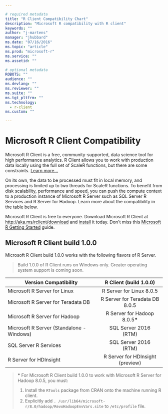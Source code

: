 ```yaml
---

# required metadata
title: "R Client Compatibility Chart"
description: "Microsoft R compatibility with R client"
keywords: ""
author: "j-martens"
manager: "jhubbard"
ms.date: "07/16/2016"
ms.topic: "article"
ms.prod: "microsoft-r"
ms.service: ""
ms.assetid: ""

# optional metadata
ROBOTS: ""
audience: ""
ms.devlang: ""
ms.reviewer: ""
ms.suite: ""
ms.tgt_pltfrm: ""
ms.technology: 
  - r-client
ms.custom: ""

---
```


# Microsoft R Client Compatibility

Microsoft R Client is a free, community-supported, data science tool for high performance analytics.  R Client allows you to work with production data locally using the full set of ScaleR functions, but there are some constraints.  [Learn more...](microsoft-r-getting-started.md#mrc)

On its own, the data to be processed must fit in local memory, and processing is limited up to two threads for ScaleR functions. To benefit from disk scalability, performance and speed, you can push the compute context to a production instance of Microsoft R Server such as SQL Server R Services and R Server for Hadoop. Learn more about the compatibility in the table below.

Microsoft R Client is free to everyone. Download Microsoft R Client at http://aka.ms/rclient/download and [install](r-client-install.md) it today. Don't miss this [Microsoft R Getting Started](microsoft-r-getting-started.md) guide.

## Microsoft R Client build 1.0.0

Microsoft R Client build 1.0.0 works with the following flavors of R Server. 

> Build 1.0.0 of R Client runs on Windows only. Greater operating system support is coming soon.

|Version Compatibility   |R Client (build 1.0.0)|
|-----------|:--------------------------:|
|Microsoft R Server for Linux|R Server for Linux 8.0.5|
|Microsoft R Server for Teradata DB|R Server for Teradata DB 8.0.5|
|Microsoft R Server for Hadoop|R Server for Hadoop 8.0.5<b>*</b> |
|Microsoft R Server (Standalone - Windows)|SQL Server 2016<br>(RTM)|
|SQL Server R Services|SQL Server 2016<br>(RTM)|
|R Server for HDInsight|R Server for HDInsight<br>(preview)|

><b>*</b> For Microsoft R Client build 1.0.0 to work with Microsoft R Server for Hadoop 8.0.5, you must:
>1. Install the `RTools` package from CRAN onto the machine running R client.
>1. Explicitly add `. /usr/lib64/microsoft-r/8.0/hadoop/RevoHadoopEnvVars.site` to `/etc/profile` file.
